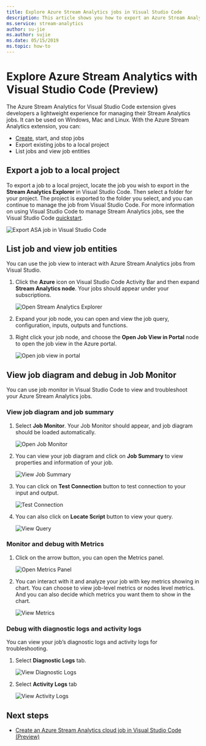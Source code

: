 ```yaml
---
title: Explore Azure Stream Analytics jobs in Visual Studio Code
description: This article shows you how to export an Azure Stream Analytics job to a local project, list jobs and view job entities.
ms.service: stream-analytics
author: su-jie
ms.author: sujie
ms.date: 05/15/2019
ms.topic: how-to
---
```


# Explore Azure Stream Analytics with Visual Studio Code (Preview)

The Azure Stream Analytics for Visual Studio Code extension gives developers a lightweight experience for managing their Stream Analytics jobs. It can be used on Windows, Mac and Linux. With the Azure Stream Analytics extension, you can:

- [Create](quick-create-visual-studio-code.md), start, and stop jobs
- Export existing jobs to a local project
- List jobs and view job entities

## Export a job to a local project

To export a job to a local project, locate the job you wish to export in the **Stream Analytics Explorer** in Visual Studio Code. Then select a folder for your project. The project is exported to the folder you select, and you can continue to manage the job from Visual Studio Code. For more information on using Visual Studio Code to manage Stream Analytics jobs, see the Visual Studio Code [quickstart](quick-create-visual-studio-code.md).

![Export ASA job in Visual Studio Code](./media/vscode-explore-jobs/export-job.png)

## List job and view job entities

You can use the job view to interact with Azure Stream Analytics jobs from Visual Studio.


1. Click the **Azure** icon on Visual Studio Code Activity Bar and then expand **Stream Analytics node**. Your jobs should appear under your subscriptions.

   ![Open Stream Analytics Explorer](./media/vscode-explore-jobs/open-explorer.png)

2. Expand your job node, you can open and view the job query,  configuration, inputs, outputs and functions. 

3. Right click your job node, and choose the **Open Job View in Portal** node to open the job view in the Azure portal.

   ![Open job view in portal](./media/vscode-explore-jobs/open-job-view.png)

## View job diagram and debug in Job Monitor

You can use job monitor in Visual Studio Code to view and troubleshoot your Azure Stream Analytics jobs.

### View job diagram and job summary
1. Select **Job Monitor**. Your Job Monitor should appear, and job diagram should be loaded automatically.
   
   ![Open Job Monitor](./media/vscode-explore-jobs/open-job-monitor.png)

2.	You can view your job diagram and click on **Job Summary** to view properties and information of your job. 

      ![View Job Summary](./media/vscode-explore-jobs/view-jobs-summary.png)

3.	You can click on **Test Connection** button to test connection to your input and output.

      ![Test Connection](./media/vscode-explore-jobs/test-connection.png)

4.	You can also click on **Locate Script** button to view your query.
   
      ![View Query](./media/vscode-explore-jobs/view-query.png)

### Monitor and debug with Metrics

1.	Click on the arrow button, you can open the Metrics panel.

      ![Open Metrics Panel](./media/vscode-explore-jobs/open-metrics-panel.png)

2.	You can interact with it and analyze your job with key metrics showing in chart. You can choose to view job-level metrics or nodes level metrics. And you can also decide which metrics you want them to show in the chart.

      ![View Metrics](./media/vscode-explore-jobs/view-metrics.png)

### Debug with diagnostic logs and activity logs

You can view your job’s diagnostic logs and activity logs for troubleshooting.

1. Select **Diagnostic Logs** tab.

   ![View Diagnostic Logs](./media/vscode-explore-jobs/view-diagnostic-log.png)

2. Select **Activity Logs** tab 

   ![View Activity Logs](./media/vscode-explore-jobs/view-activity-logs.png)

## Next steps

* [Create an Azure Stream Analytics cloud job in Visual Studio Code (Preview)](quick-create-visual-studio-code.md)
